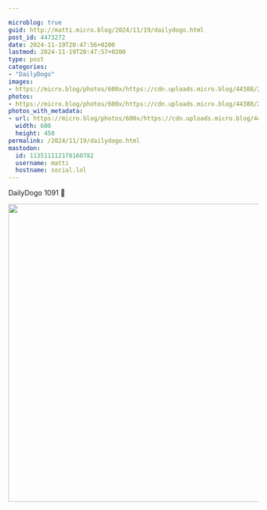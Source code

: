 ```yaml
---

microblog: true
guid: http://matti.micro.blog/2024/11/19/dailydogo.html
post_id: 4473272
date: 2024-11-19T20:47:56+0200
lastmod: 2024-11-19T20:47:57+0200
type: post
categories:
- "DailyDogo"
images:
- https://micro.blog/photos/600x/https://cdn.uploads.micro.blog/44388/2024/ff2f57ec5279439fa32bf687eb8c26b9.jpg
photos:
- https://micro.blog/photos/600x/https://cdn.uploads.micro.blog/44388/2024/ff2f57ec5279439fa32bf687eb8c26b9.jpg
photos_with_metadata:
- url: https://micro.blog/photos/600x/https://cdn.uploads.micro.blog/44388/2024/ff2f57ec5279439fa32bf687eb8c26b9.jpg
  width: 600
  height: 450
permalink: /2024/11/19/dailydogo.html
mastodon:
  id: 113511112178160782
  username: matti
  hostname: social.lol
---
```

DailyDogo 1091 🐶

<img src="https://micro.blog/photos/600x/https://blog.martin-haehnel.de/uploads/2024/ff2f57ec5279439fa32bf687eb8c26b9.jpg" width="600" alt="" />
